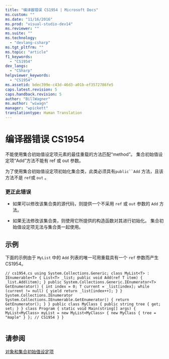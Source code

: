 ```yaml
---
title: "编译器错误 CS1954 | Microsoft Docs"
ms.custom: ""
ms.date: "11/16/2016"
ms.prod: "visual-studio-dev14"
ms.reviewer: ""
ms.suite: ""
ms.technology: 
  - "devlang-csharp"
ms.tgt_pltfrm: ""
ms.topic: "article"
f1_keywords: 
  - "CS1954"
dev_langs: 
  - "CSharp"
helpviewer_keywords: 
  - "CS1954"
ms.assetid: bdec399e-c43d-46d3-a01b-ef3572786fe5
caps.latest.revision: 5
caps.handback.revision: 5
author: "BillWagner"
ms.author: "wiwagn"
manager: "wpickett"
translationtype: Human Translation
---
```

# 编译器错误 CS1954
不能使用集合初始值设定项元素的最佳重载的方法匹配“method”。 集合初始值设定项“Add”方法不能有 ref 或 out 参数。  
  
 为了使用集合初始值设定项初始化集合类，此类必须具有`public``Add` 方法，且该方法不是 `ref`或 `out` 。  
  
### 更正此错误  
  
-   如果可以修改该集合类的源代码，则提供一个不采用 `ref` 或 `out` 参数的 `Add` 方法。  
  
-   如果无法修改该集合类，则使用它所提供的构造函数对其进行初始化。 集合初始值设定项无法与集合类一起使用。  
  
## 示例  
 下面的示例由于 `MyList` 中的 `Add` 列表的唯一可用重载具有一个 `ref` 参数而产生 CS1954。  
  
```  
// cs1954.cs using System.Collections.Generic; class MyList<T> : IEnumerable<T> { List<T> _list; public void Add(ref T item) { _list.Add(item); } public System.Collections.Generic.IEnumerator<T> GetEnumerator() { int index = 0; T current = _list[index]; while (current != null) { yield return _list[index++]; } } System.Collections.IEnumerator System.Collections.IEnumerable.GetEnumerator() { return GetEnumerator(); } } public class MyClass { public string tree { get; set; } } class Program { static void Main(string[] args) { MyList<MyClass> myList = new MyList<MyClass> { new MyClass { tree = "maple" } }; // CS1954 } }  
  
```  
  
## 请参阅  
 [对象和集合初始值设定项](../../csharp/programming-guide/classes-and-structs/object-and-collection-initializers.md)
